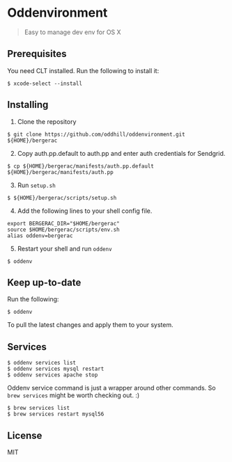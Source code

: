 # Oddenvironment
> Easy to manage dev env for OS X

## Prerequisites
You need CLT installed.
Run the following to install it:
```shell
$ xcode-select --install
```

## Installing
1. Clone the repository
  ```shell
  $ git clone https://github.com/oddhill/oddenvironment.git ${HOME}/bergerac
  ```

2. Copy auth.pp.default to auth.pp and enter auth credentials for Sendgrid.
  ```shell
  $ cp ${HOME}/bergerac/manifests/auth.pp.default ${HOME}/bergerac/manifests/auth.pp
  ```

3. Run `setup.sh`
  ```shell
  $ ${HOME}/bergerac/scripts/setup.sh
  ```

4. Add the following lines to your shell config file.
  ```shell
  export BERGERAC_DIR="$HOME/bergerac"
  source $HOME/bergerac/scripts/env.sh
  alias oddenv=bergerac
  ```

5. Restart your shell and run `oddenv`
  ```shell
  $ oddenv
  ```

## Keep up-to-date
Run the following:
```shell
$ oddenv
```
To pull the latest changes and apply them to your system.

## Services

```shell
$ oddenv services list
$ oddenv services mysql restart
$ oddenv services apache stop
```
Oddenv service command is just a wrapper around other commands.
So `brew services` might be worth checking out. :)

```shell
$ brew services list
$ brew services restart mysql56
```

## License
MIT
